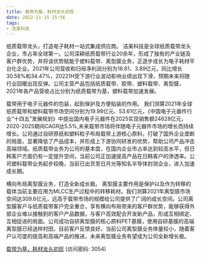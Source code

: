 ```yaml
---
title: 载带为基，耗材龙头初现
date: 2022-11-15 15:56
tags:
- 洁美科技
---
```

纸质载带龙头，打造电子耗材一站式集成供应商。
洁美科技是全球纸质载带龙头企业，市占率全球第一。公司深耕纸质载带行业20余年，形成了独有的产业链及客户群优势，并将该优势赋能于塑料载带、离型膜业务，正逐步成长为电子耗材平台化企业。2021年公司营收和归母净利润分别为18.61、3.89亿元，同比增长30.58%和34.47%，20221H受下游行业波动影响业绩出现下滑，预期未来将随行业回暖出现反弹。公司主营产品包括纸质载带、胶带、塑料载带、离型膜，2021年各产品营收占比分别为纸质载带为基，塑料载带加速发展。
<!-- more -->
载带用于电子元器件的包装，起到保护及方便贴装的作用。
我们测算2021年全球纸质载带和塑料载带市场空间分别为19.98亿元、53.61亿元，《中国电子元器件行业“十四五”发展规划》中提出国内电子元器件在2025实现销售额24628亿元，2020-2025期间CAGR达5.5%,未来载带市场将伴随电子元器件市场的增长而持续增长。公司通过自研原纸和塑料粒子布局载带上游核心原料，打破了国外企业垄断的局面，显著降低了产品成本，并形成上下游协同研发的优势，帮助公司产品冲击高端领域。纸质载带业务为公司的基本盘，在国内企业市占率达到较高水平，但日韩客户方面仍有一定提升空间，当前公司正加速提高产品在日韩客户的渗透率。公司塑料载带业务起步较晚，当前已出货至日月光等知名半导体封测企业，进入加速成长期。

横向布局离型膜业务，打造全新成长极。
离型膜主要作用是保护以及作为转移的载体当前主要应用为MLCC生产过程中的转移耗材。我们测算2021年离型膜市场空间达309.6亿元，远高于载带市场的规模给公司提供了广阔的成长空间。公司离型膜客户与纸质载带客户完全重合，享有横向布局带来的客户群优势，能够获得外部企业难以接触到的客户产品数据，与客户高效配合开发新产品，形成互相绑定、互相促进的局面。公司成功自研离型膜的核心原料PET基膜，使用自研基膜的高端离型膜已经送样村田，目前客户反馈良好。当前公司离型膜业务体量较小，随着客户认可度的提高和高端产品的推进，未来离型膜业务有望成为公司全新增长极。

[载带为基，耗材龙头初现](https://url12.ctfile.com/f/3948612-723798979-cd80d7?p=3054)
(访问密码: 3054)
